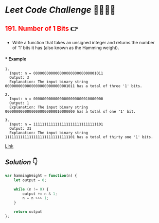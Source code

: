 # **_Leet Code Challenge_** 👨‍💻👩‍💻

## <span style="color:red">191. Number of 1 Bits</span> 👉

- Write a function that takes an unsigned integer and returns the number of '1' bits it has (also known as the Hamming weight).

#### * Example
```
1.
  Input: n = 00000000000000000000000000001011
  Output: 3
  Explanation: The input binary string 00000000000000000000000000001011 has a total of three '1' bits.

2.
  Input: n = 00000000000000000000000010000000
  Output: 1
  Explanation: The input binary string 00000000000000000000000010000000 has a total of one '1' bit.

3.
  Input: n = 11111111111111111111111111111101
  Output: 31
  Explanation: The input binary string 11111111111111111111111111111101 has a total of thirty one '1' bits.
```


  [Link](https://leetcode.com/problems/number-of-1-bits/)

## _Solution_ 👇

```javascript
var hammingWeight = function(n) {
    let output = 0;
    
    while (n != 0) {
        output += n & 1;
        n = n >>> 1;
    }
    
    return output
};
```
